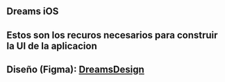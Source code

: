 ## Dreams iOS

## Estos son los recuros necesarios para construir la UI de la aplicacion

## Diseño (Figma): [DreamsDesign](https://www.figma.com/design/dONuMtUIZmygACBVlPtFVR/DreamsApp?node-id=0-1&t=mLbo6wXoyyLgGIrH-1)

